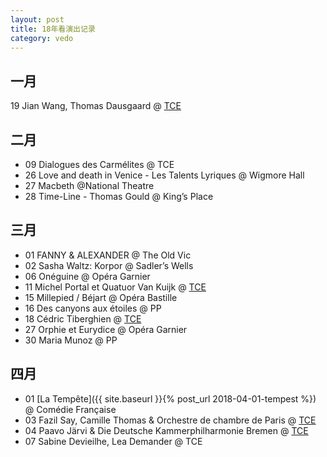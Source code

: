 ```yaml
---
layout: post
title: 18年看演出记录
category: vedo
---
```

## 一月
19 Jian Wang, Thomas Dausgaard @ [TCE](http://www.theatrechampselysees.fr/saison/orchestre/orchestres-associes/orchestre-de-chambre-de-paris-7)

## 二月
* 09 Dialogues des Carmélites @ TCE
* 26 Love and death in Venice - Les Talents Lyriques @ Wigmore Hall
* 27 Macbeth @National Theatre
* 28 Time-Line - Thomas Gould @ King’s Place

## 三月
* 01 FANNY & ALEXANDER @ The Old Vic
* 02 Sasha Waltz: Korpor @ Sadler’s Wells
* 06 Onéguine @ Opéra Garnier
* 11 Michel Portal et Quatuor Van Kuijk @ [TCE](http://www.theatrechampselysees.fr/saison/recital/concerts-dimanche-matin/m-portal-quatuor-van-kuijk)
* 15 Millepied / Béjart @ Opéra Bastille
* 16 Des canyons aux étoiles @ PP
* 18 Cédric Tiberghien @ [TCE](http://www.theatrechampselysees.fr/saison/recital/concerts-dimanche-matin/cedric-tiberghien)
* 27 Orphie et Eurydice @ Opéra Garnier
* 30 Maria Munoz @ PP

## 四月
* 01 [La Tempête]({{ site.baseurl }}{% post_url 2018-04-01-tempest %}) @ Comédie Française
* 03 Fazil Say, Camille Thomas & Orchestre de chambre de Paris @ [TCE](http://www.theatrechampselysees.fr/saison/orchestre/orchestres-associes/orchestre-de-chambre-de-paris-12)
* 04 Paavo Järvi & Die Deutsche Kammerphilharmonie Bremen @ [TCE](http://www.theatrechampselysees.fr/saison/orchestre/orchestres-residents/die-deutsche-kammerphilharmonie-bremen-1)
* 07  Sabine Devieilhe, Lea Demander @ TCE

<!--more-->
